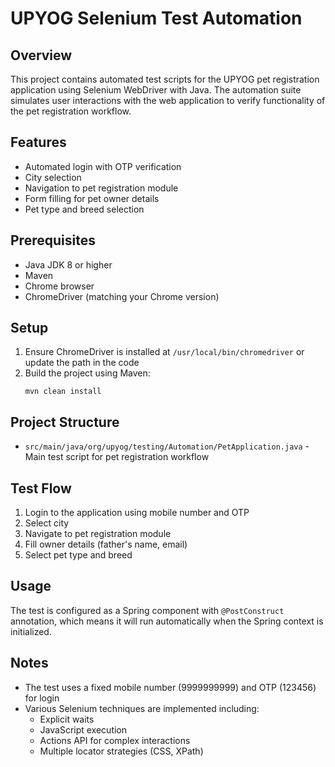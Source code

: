 # UPYOG Selenium Test Automation

## Overview
This project contains automated test scripts for the UPYOG pet registration application using Selenium WebDriver with Java. The automation suite simulates user interactions with the web application to verify functionality of the pet registration workflow.

## Features
- Automated login with OTP verification
- City selection
- Navigation to pet registration module
- Form filling for pet owner details
- Pet type and breed selection

## Prerequisites
- Java JDK 8 or higher
- Maven
- Chrome browser
- ChromeDriver (matching your Chrome version)

## Setup
1. Ensure ChromeDriver is installed at `/usr/local/bin/chromedriver` or update the path in the code
2. Build the project using Maven:
   ```
   mvn clean install
   ```

## Project Structure
- `src/main/java/org/upyog/testing/Automation/PetApplication.java` - Main test script for pet registration workflow

## Test Flow
1. Login to the application using mobile number and OTP
2. Select city
3. Navigate to pet registration module
4. Fill owner details (father's name, email)
5. Select pet type and breed

## Usage
The test is configured as a Spring component with `@PostConstruct` annotation, which means it will run automatically when the Spring context is initialized.

## Notes
- The test uses a fixed mobile number (9999999999) and OTP (123456) for login
- Various Selenium techniques are implemented including:
  - Explicit waits
  - JavaScript execution
  - Actions API for complex interactions
  - Multiple locator strategies (CSS, XPath)